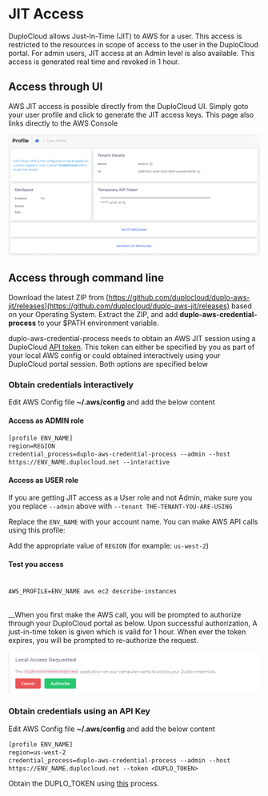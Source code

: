 # JIT Access

DuploCloud allows Just-In-Time (JIT) to AWS for a user. This access is restricted to the resources in scope of access to the user in the DuploCloud portal. For admin users, JIT access at an Admin level is also available. This access is generated real time and revoked in 1 hour.

## Access through UI

AWS JIT access is possible directly from the DuploCloud UI. Simply goto your user profile and click to generate the JIT access keys.  This page also links directly to the AWS Console

![](<../../.gitbook/assets/Screen Shot 2022-06-29 at 11.58.46 PM.png>)

## Access through command line

Download the latest ZIP from [https://github.com/duplocloud/duplo-aws-jit/releases](https://github.com/duplocloud/duplo-aws-jit/releases) based on your Operating System. Extract the ZIP, and add **duplo-aws-credential-process** to your $PATH environment variable.

duplo-aws-credential-process needs to obtain an AWS JIT session using a DuploCloud [API token](https://docs.duplocloud.com/docs/administrators/access-control/api-tokens). This token can either be specified by you as part of your local AWS config or could obtained interactively using your DuploCloud portal session. Both options are specified below

### Obtain credentials interactively

Edit AWS Config file **\~/.aws/config** and add the below content

#### **Access as ADMIN role**

```
[profile ENV_NAME]
region=REGION
credential_process=duplo-aws-credential-process --admin --host https://ENV_NAME.duplocloud.net --interactive
```

#### **Access as USER role**

If you are getting JIT access as a User role and not Admin, make sure you you replace `--admin` above with `--tenant THE-TENANT-YOU-ARE-USING`

Replace the `ENV_NAME` with your account name. You can make AWS API calls using this profile:

Add the appropriate value of `REGION` (for example: `us-west-2`)

#### **Test you access**

\
`AWS_PROFILE=ENV_NAME aws ec2 describe-instances`

_<mark style="color:blue;"></mark>_\
_<mark style="color:blue;"></mark>_When you first make the AWS call, you will be prompted to authorize through your DuploCloud portal as below. Upon successful authorization, A just-in-time token is given which is valid for 1 hour. When ever the token expires, you will be prompted to re-authorize the request.

![](<../../.gitbook/assets/image (18) (1).png>)

### Obtain credentials using an API Key

Edit AWS Config file **\~/.aws/config** and add the below content

```
[profile ENV_NAME]
region=us-west-2
credential_process=duplo-aws-credential-process --admin --host https://ENV_NAME.duplocloud.net --token <DUPLO_TOKEN>
```

Obtain the DUPLO\_TOKEN using [this](https://docs.duplocloud.com/docs/administrators/access-control/api-tokens) process.&#x20;
